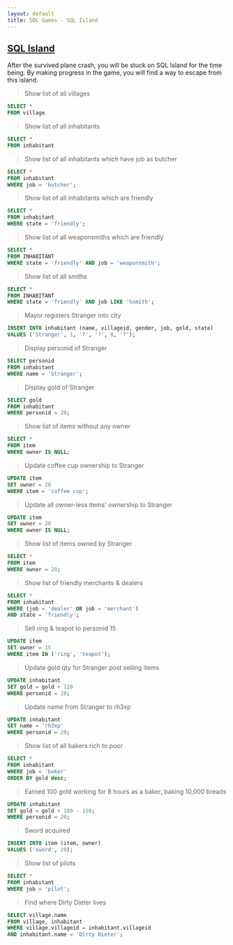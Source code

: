 ```yaml
---
layout: default
title: SQL Games - SQL Island
---
```



## [SQL Island](https://sql-island.informatik.uni-kl.de/)

After the survived plane crash, you will be stuck on SQL Island for the time being. 
By making progress in the game, you will find a way to escape from this island.

> Show list of all villages

```sql
SELECT * 
FROM village
```

> Show list of all inhabitants

```sql
SELECT * 
FROM inhabitant
```

> Show list of all inhabitants which have job as butcher

```sql
SELECT * 
FROM inhabitant 
WHERE job = 'butcher';
```

> Show list of all inhabitants which are friendly

```sql
SELECT * 
FROM inhabitant 
WHERE state = 'friendly';
```

> Show list of all weaponsmiths which are friendly

```sql
SELECT *
FROM INHABITANT
WHERE state = 'friendly' AND job = 'weaponsmith';
```

> Show list of all smiths

```sql
SELECT *
FROM INHABITANT
WHERE state = 'friendly' AND job LIKE '%smith';
```

> Mayor registers Stranger into city

```sql
INSERT INTO inhabitant (name, villageid, gender, job, gold, state) 
VALUES ('Stranger', 1, '?', '?', 0, '?');
```

> Display personid of Stranger

```sql
SELECT personid
FROM inhabitant
WHERE name = 'Stranger';
```

> Display gold of Stranger 

```sql
SELECT gold
FROM inhabitant
WHERE personid = 20;
```

> Show list of items without any owner

```sql
SELECT *
FROM item
WHERE owner IS NULL;
```

> Update coffee cup ownership to Stranger  

```sql
UPDATE item 
SET owner = 20 
WHERE item = 'coffee cup';
```

> Update all owner-less items' ownership to Stranger  

```sql
UPDATE item 
SET owner = 20 
WHERE owner IS NULL;
```
> Show list of items owned by Stranger

```sql
SELECT * 
FROM item
WHERE owner = 20;
```

> Show list of friendly merchants & dealers

```sql
SELECT * 
FROM inhabitant
WHERE (job = 'dealer' OR job = 'merchant')
AND state = 'friendly';
```

> Sell ring & teapot to personid 15 

```sql
UPDATE item
SET owner = 15
WHERE item IN ('ring', 'teapot');
```

> Update gold qty for Stranger post selling items

```sql
UPDATE inhabitant 
SET gold = gold + 120 
WHERE personid = 20;
```

> Update name from Stranger to rh3xp

```sql
UPDATE inhabitant
SET name = 'rh3xp'
WHERE personid = 20;
```

> Show list of all bakers rich to poor

```sql
SELECT *
FROM inhabitant
WHERE job = 'baker'
ORDER BY gold desc;
```

> Earned 100 gold working for 8 hours as a baker, baking 10,000 breads

```sql
UPDATE inhabitant 
SET gold = gold + 100 - 150;
WHERE personid = 20;
```

> Sword acquired

```sql
INSERT INTO item (item, owner)
VALUES ('sword', 20);

```

> Show list of pilots

```sql
SELECT *
FROM inhabitant
WHERE job = 'pilot';
```

> Find where Dirty Dieter lives

```sql
SELECT village.name 
FROM village, inhabitant 
WHERE village.villageid = inhabitant.villageid 
AND inhabitant.name = 'Dirty Dieter';
```
